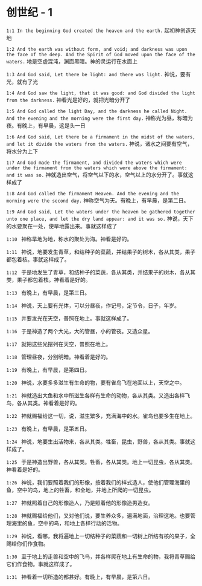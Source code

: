 # 创世纪 - 1


`1:1 In the beginning God created the heaven and the earth.` 起初神创造天地

`1:2 And the earth was without form, and void; and darkness was upon the face of the deep. And the Spirit of God moved upon the face of the waters.` 地是空虚混沌，渊面黑暗。神的灵运行在水面上

`1:3 And God said, Let there be light: and there was light.` 神说，要有光，就有了光

`1:4 And God saw the light, that it was good: and God divided the light from the darkness.` 神看光是好的，就把光暗分开了

`1:5 And God called the light Day, and the darkness he called Night. And the evening and the morning were the first day.` 神称光为昼，称暗为夜。有晚上，有早晨，这是头一日

`1:6 And God said, Let there be a firmament in the midst of the waters, and let it divide the waters from the waters.` 神说，诸水之间要有空气，将水分为上下

`1:7 And God made the firmament, and divided the waters which were under the firmament from the waters which were above the firmament: and it was so.` 神就造出空气，将空气以下的水，空气以上的水分开了。事就这样成了

`1:8 And God called the firmament Heaven. And the evening and the morning were the second day.` 神称空气为天。有晚上，有早晨，是第二日。

`1:9 And God said, Let the waters under the heaven be gathered together unto one place, and let the dry land appear: and it was so.` 神说，天下的水要聚在一处，使旱地露出来。事就这样成了

`1:10 ` 神称旱地为地，称水的聚处为海。神看是好的。

`1:11 ` 神说，地要发生青草，和结种子的菜蔬，并结果子的树木，各从其类，果子都包着核。事就这样成了。

`1:12 ` 于是地发生了青草，和结种子的菜蔬，各从其类，并结果子的树木，各从其类，果子都包着核。神看着是好的。

`1:13 ` 有晚上，有早晨，是第三日。

`1:14 ` 神说，天上要有光体，可以分昼夜，作记号，定节令，日子，年岁。

`1:15 ` 并要发光在天空，普照在地上。事就这样成了。

`1:16 ` 于是神造了两个大光，大的管昼，小的管夜。又造众星。

`1:17 ` 就把这些光摆列在天空，普照在地上。

`1:18 ` 管理昼夜，分别明暗。神看着是好的。

`1:19 ` 有晚上，有早晨，是第四日。

`1:20 ` 神说，水要多多滋生有生命的物，要有雀鸟飞在地面以上，天空之中。

`1:21 ` 神就造出大鱼和水中所滋生各样有生命的动物，各从其类。又造出各样飞鸟，各从其类。神看着是好的。

`1:22 ` 神就赐福给这一切，说，滋生繁多，充满海中的水。雀鸟也要多生在地上。

`1:23 ` 有晚上，有早晨，是第五日。

`1:24 ` 神说，地要生出活物来，各从其类。牲畜，昆虫，野兽，各从其类。事就这样成了。

`1:25 ` 于是神造出野兽，各从其类。牲畜，各从其类。地上一切昆虫，各从其类。神看着是好的。

`1:26 ` 神说，我们要照着我们的形像，按着我们的样式造人，使他们管理海里的鱼，空中的鸟，地上的牲畜，和全地，并地上所爬的一切昆虫。

`1:27 ` 神就照着自己的形像造人，乃是照着他的形像造男造女。

`1:28 ` 神就赐福给他们，又对他们说，要生养众多，遍满地面，治理这地。也要管理海里的鱼，空中的鸟，和地上各样行动的活物。

`1:29 ` 神说，看哪，我将遍地上一切结种子的菜蔬和一切树上所结有核的果子，全赐给你们作食物。

`1:30 ` 至于地上的走兽和空中的飞鸟，并各样爬在地上有生命的物，我将青草赐给它们作食物。事就这样成了。

`1:31 ` 神看着一切所造的都甚好。有晚上，有早晨，是第六日。
